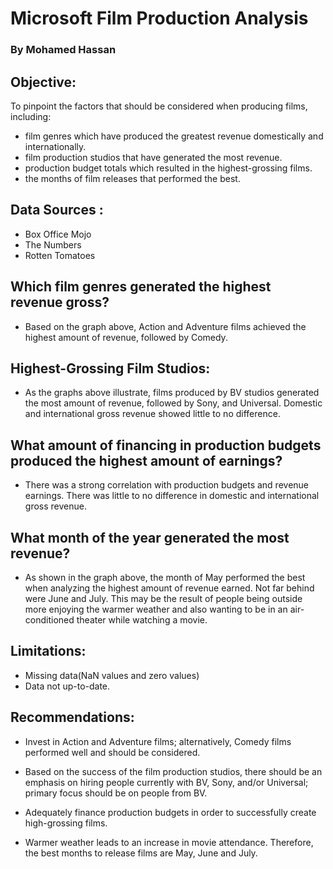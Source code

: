 # Microsoft Film Production Analysis


### By Mohamed Hassan



## Objective:

To pinpoint the factors that should be considered when producing films, including:

* film genres which have produced the greatest revenue domestically and internationally. 
* film production studios that have generated the most revenue.
* production budget totals which resulted in the highest-grossing films.
* the months of film releases that performed the best.



## Data Sources :

* Box Office Mojo
* The Numbers
* Rotten Tomatoes


## Which film genres generated the highest revenue gross?



* Based on the graph above, Action and Adventure films achieved the highest amount of revenue, followed by Comedy.


## Highest-Grossing Film Studios:



* As the graphs above illustrate, films produced by BV studios generated the most amount of revenue, followed by Sony, and Universal. Domestic and international gross revenue showed little to no difference.


## What amount of financing in production budgets produced the highest amount of earnings?


* There was a strong correlation with production budgets and revenue earnings. There was little to no difference in domestic and international gross revenue.



## What month of the year generated the most revenue?

* As shown in the graph above, the month of May performed the best when analyzing the highest amount of revenue earned. Not far behind were June and July. This may be the result of people being outside more enjoying the warmer weather and also wanting to be in an air-conditioned theater while watching a movie.


## Limitations:

* Missing data(NaN values and zero values)
* Data not up-to-date.


## Recommendations:

* Invest in Action and Adventure films; alternatively, Comedy films performed well and should be considered.

* Based on the success of the film production studios, there should be an emphasis on hiring people currently with BV, Sony, and/or Universal; primary focus should be on people from BV.

* Adequately finance production budgets in order to successfully create high-grossing films.

* Warmer weather leads to an increase in movie attendance. Therefore, the best months to release films are May, June and July.


